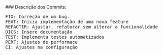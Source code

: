 </pre>
### Descrição dos Commits:
<pre>
FIX: Correção de um bug.
FEAT: Inicia implementação de uma nova feature
REFACTIR: Ajustar, refatorar sem alterar a funcionalidade
DICS: Insere documentação
TEST: Implementa testes automatizados
PERF: Ajustes de performace
CI: Ajustes na configuração
</pre>
